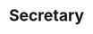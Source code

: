 ---
member: sylvie
name: Sylvie Jankow
title: Secretary
email: sylvie.jankow@epfl.ch
photo: /resources/img/sylvie.png
contact_for: [scalaCenterActivities]
---